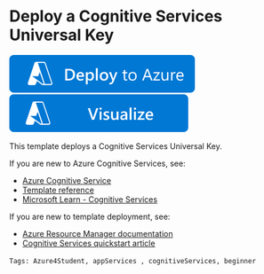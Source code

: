 # Deploy a Cognitive Services Universal Key

[![Deploy To Azure](https://raw.githubusercontent.com/Azure/azure-quickstart-templates/master/1-CONTRIBUTION-GUIDE/images/deploytoazure.svg?sanitize=true)](https://portal.azure.com/#create/Microsoft.Template/uri/https%3A%2F%2Fraw.githubusercontent.com%2FPrezSeah%2Fgalleryres%2Fmain%2Fresource-template-automation%2Fmicrosoft.cognitiveservices%2Fcognitive-services-universalkey%2Fazuredeploy.json)
[![Visualize](https://raw.githubusercontent.com/Azure/azure-quickstart-templates/master/1-CONTRIBUTION-GUIDE/images/visualizebutton.svg?sanitize=true)](http://armviz.io/#/?load=https%3A%2F%2Fraw.githubusercontent.com%2FPrezSeah%2Fgalleryres%2Fmain%2Fresource-template-automation%2Fmicrosoft.cognitiveservices%2Fcognitive-services-universalkey%2Fazuredeploy.json)

This template deploys a Cognitive Services Universal Key.

If you are new to Azure Cognitive Services, see:

- [Azure Cognitive Service](https://docs.microsoft.com/azure/cognitive-services/)
- [Template reference](https://docs.microsoft.com/azure/templates/microsoft.cognitiveservices/2017-04-18/accounts)
- [Microsoft Learn - Cognitive Services](https://docs.microsoft.com/learn/browse/?term=cognitive%20service)

If you are new to template deployment, see:

- [Azure Resource Manager documentation](https://docs.microsoft.com/azure/azure-resource-manager/)
- [Cognitive Services quickstart article](https://docs.microsoft.com/azure/cognitive-services/resource-manager-template)

`Tags: Azure4Student, appServices , cognitiveServices, beginner`
